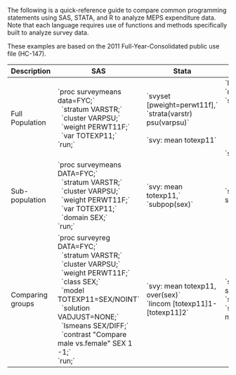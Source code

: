 The following is a quick-reference guide to compare common programming statements using SAS, STATA, and R to analyze MEPS expenditure data. Note that each language requires use of functions and methods specifically built to analyze survey data.

These examples are based on the 2011 Full-Year-Consolidated public use file (HC-147).

<table>
<thead>
  <th>Description</th> <th>SAS</th> <th>Stata</th> <th>R</th>
</thead>
<tbody>
<tr>
  <td>Full<br>Population</td>
  <td>
  `proc surveymeans data=FYC;`<br>
  &nbsp;&nbsp;`stratum VARSTR;`<br>
  &nbsp;&nbsp;`cluster VARPSU;`<br>
  &nbsp;&nbsp;`weight PERWT11F;`<br>
  &nbsp;&nbsp;`var TOTEXP11;`<br>
  `run;`
  </td>
  <td>
  `svyset [pweight=perwt11f],` <br>
  `strata(varstr) psu(varpsu)`<br><br>
  `svy: mean totexp11`
  </td>
  <td>
  `library(survey)`<br>
  `mepsdsgn <- `<br>
  `svydesign(`
    &nbsp;&nbsp;`id=~VARPSU,`<br>
    &nbsp;&nbsp;`strata=~VARSTR,`<br>
    &nbsp;&nbsp;`weights=~PERWT11F,`<br>
    &nbsp;&nbsp;`data=FYC,`<br>
    &nbsp;&nbsp;`nest=TRUE)`<br><br>
    `svymean(~TOTEXP11, mepsdsgn)`
  </td>
</tr>
<tr>
  <td>
  Sub-population
  </td>
  <td>
   `proc surveymeans DATA=FYC;`<br>
   &nbsp;&nbsp;`stratum VARSTR;`<br>
   &nbsp;&nbsp;`cluster VARPSU;`<br>
   &nbsp;&nbsp;`weight PERWT11F;`<br>
   &nbsp;&nbsp;`var TOTEXP11;`<br>
   &nbsp;&nbsp;`domain SEX;`<br>
   `run;`
  </td>
  <td>
  `svy: mean totexp11,`<br>
  `subpop(sex)`
  </td>
  <td>
  `svymean(~TOTEXP11, subset(mepsdsgn,SEX==1))`
  </td>
</tr>
<tr>
  <td>
  Comparing<br>groups
  </td>
  <td>
  `proc surveyreg DATA=FYC;`<br>
  &nbsp;&nbsp;`stratum VARSTR;`<br>
  &nbsp;&nbsp;`cluster VARPSU;`<br>
  &nbsp;&nbsp;`weight PERWT11F;`<br>
  &nbsp;&nbsp;`class SEX;`<br>
  &nbsp;&nbsp;`model TOTEXP11=SEX/NOINT`<br>
  &nbsp;&nbsp;`solution VADJUST=NONE;`<br>
  &nbsp;&nbsp;`lsmeans SEX/DIFF;`<br>
  &nbsp;&nbsp;`contrast "Compare male vs.female" SEX 1 -1;`<br>
  `run;`
  </td>
  <td>
  `svy: mean totexp11, over(sex)`<br>
  `lincom [totexp11]1-[totexp11]2`
  </td>
  <td>
  `svyby(~TOTEXP11,~SEX, mepsdsgn, svymean)`<br>
  `svyttest(TOTEXP11~SEX, mepsdsgn)`<br>
  `summary(svyglm(TOTEXP11~factor(SEX), mepsdsgn))`
  </td>
</tr
</tbody>
</table>
